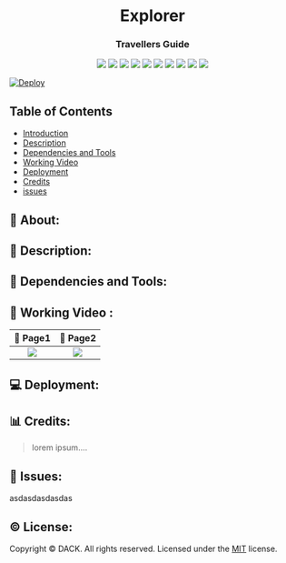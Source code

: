 <h1 align = "center">Explorer</h1>
 <h3 align = "center">Travellers Guide</h3>

<p align = "center">
  <img src="https://img.shields.io/npm/v/npm?color=red&logo=npm"/>
  <img src="https://img.shields.io/node/v/jest"/>
  <img src="https://img.shields.io/github/license/DACK-OF-ALL-TRADES/explorer?color=cyan&label=License&logo=github&logoColor=cyan"/>
  <img src="https://img.shields.io/github/issues/DACK-OF-ALL-TRADES/explorer?color=yellow&label=Issues&logo=github&logoColor=yellow">
  <img src="https://img.shields.io/github/last-commit/DACK-OF-ALL-TRADES/explorer?color=orange&label=Last%20Commit&logo=git&logoColor=orange">
  <img src="https://img.shields.io/github/contributors/DACK-OF-ALL-TRADES/explorer?color=yellow&label=Contributors&logo=git&logoColor=yellow">
  <img src="https://img.shields.io/github/languages/count/DACK-OF-ALL-TRADES/explorer?color=green&label=Languages&logo=github&logoColor=green">
  <img src="https://img.shields.io/github/languages/top/DACK-OF-ALL-TRADES/explorer?color=blue&label=ReactJS&logo=react&logoColor=white">
  <img src="https://img.shields.io/github/repo-size/DACK-OF-ALL-TRADES/explorer?color=purple&label=Repo%20Size&logo=github&logoColor=purple">
  <img src="https://img.shields.io/github/badge/DACK-OF-ALL-TRADES/explorer?color=green&label=Editor&logo=visualstudiocode&logoColor=blue">
                                                                                    
</p>

 [![Deploy](https://www.herokucdn.com/deploy/button.svg)](https://explorer-guide.herokuapp.com/)
 
 
## Table of Contents
* [Introduction](#introduction)
* [Description](#des)
* [Dependencies and Tools](#api)
* [Working Video](#details)
* [Deployment](#installations)
* [Credits](#credits)
* [issues](#issues)
 

## 🌲 About:

## 📓 Description:


## 🧰 Dependencies and Tools:


## 🌄 Working Video :

📃 Page1                    | 📃 Page2
:-------------------------:   |:-------------------------:
![](/assets/ss1.png)      |![](/assets/ss2.png)


## 💻 Deployment:

## 📊 Credits:

> lorem ipsum....


## 📮 Issues:
asdasdasdasdas

## ©️ License:
Copyright © DACK. All rights reserved.
Licensed under the [MIT](https://github.com/DACK-OF-ALL-TRADES/explorer/blob/main/LICENSE) license.
